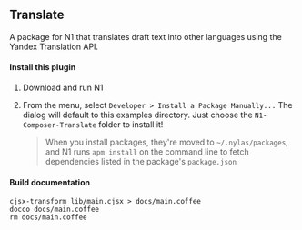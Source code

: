 
## Translate

A package for N1 that translates draft text into other languages using the Yandex Translation API.

#### Install this plugin

1. Download and run N1

2. From the menu, select `Developer > Install a Package Manually...`
   The dialog will default to this examples directory. Just choose the
   `N1-Composer-Translate` folder to install it!

   > When you install packages, they're moved to `~/.nylas/packages`,
   > and N1 runs `apm install` on the command line to fetch dependencies
   > listed in the package's `package.json`

#### Build documentation

```
cjsx-transform lib/main.cjsx > docs/main.coffee
docco docs/main.coffee
rm docs/main.coffee
```
